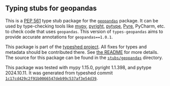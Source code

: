 ## Typing stubs for geopandas

This is a [PEP 561](https://peps.python.org/pep-0561/)
type stub package for the [`geopandas`](https://github.com/geopandas/geopandas) package.
It can be used by type-checking tools like
[mypy](https://github.com/python/mypy/),
[pyright](https://github.com/microsoft/pyright),
[pytype](https://github.com/google/pytype/),
[Pyre](https://pyre-check.org/),
PyCharm, etc. to check code that uses `geopandas`. This version of
`types-geopandas` aims to provide accurate annotations for
`geopandas==1.0.1`.

This package is part of the [typeshed project](https://github.com/python/typeshed).
All fixes for types and metadata should be contributed there.
See [the README](https://github.com/python/typeshed/blob/main/README.md)
for more details. The source for this package can be found in the
[`stubs/geopandas`](https://github.com/python/typeshed/tree/main/stubs/geopandas)
directory.

This package was tested with
mypy 1.15.0,
pyright 1.1.398,
and pytype 2024.10.11.
It was generated from typeshed commit
[`1c17cd429c2f91b0066547deb99c537af3e54d39`](https://github.com/python/typeshed/commit/1c17cd429c2f91b0066547deb99c537af3e54d39).